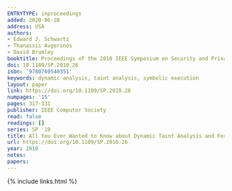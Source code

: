 ```yaml
---
ENTRYTYPE: inproceedings
added: 2020-06-28
address: USA
authors:
- Edward J. Schwartz
- Thanassis Avgerinos
- David Brumley
booktitle: Proceedings of the 2010 IEEE Symposium on Security and Privacy
doi: 10.1109/SP.2010.26
isbn: '9780769540351'
keywords: dynamic analysis, taint analysis, symbolic execution
layout: paper
link: https://doi.org/10.1109/SP.2010.26
numpages: '15'
pages: 317-331
publisher: IEEE Computer Society
read: false
readings: []
series: SP '10
title: All You Ever Wanted to Know about Dynamic Taint Analysis and Forward Symbolic Execution (but Might Have Been Afraid to Ask)
url: https://doi.org/10.1109/SP.2010.26
year: 2010
notes:
papers:
---
```

{% include links.html %}
